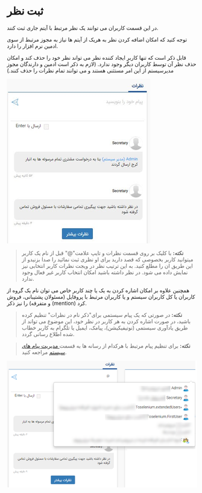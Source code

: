 #  ثبت نظر 

در این قسمت کاربران می توانند یک نظر مرتبط با آیتم جاری ثبت کنند.

توجه کنید که امکان اضافه کردن نظر به هریک از آیتم ها نیاز به مجوز مرتبط از سوی ادمین نرم افزار را دارد.

قابل ذکر است که تنها کاربر ایجاد کننده نظر می تواند نظر خود را حذف کند و امکان حذف نظر آن توسط کاربران دیگر وجود ندارد. (لازم به ذکر است ادمین و دارندگان مجوز مدیرسیستم از این امر مستثنی هستند و می توانند تمام نظرات را حذف کنند.)

![](Comments1.jpg)

> **نکته:** با کلیک بر روی قسمت نظرات و تایپ علامت"@"   قبل از نام یک کاربر میتوانید کاربر بخصوصی که قصد دارید برای او نظری ثبت نمائید را صدا بزنیدو از این طریق ان را مطلع کنید. به این ترتیب نظر در ویجت نظرات کاربر انتخابی نیز نمایش داده می شود.
در نظر داشته باشید امکان انتخاب کاربر غیر فعال وجود ندارد.

 همچنین  علاوه بر امکان اشاره کردن به یک یا چند کاربر خاص می توان نام یک گروه از کاربران یا کل کاربران سیستم و یا کاربران مرتبط با پروفایل (مسئولان پشتیبانی، فروش و متفرقه) را نیز ذکر (mention) کرد.
 
> **نکته:** در صورتی که یک پیام سیستمی برای"ذکر نام در نظرات" تنظیم کرده باشید، در صورت اشاره کردن به هر کاربر در نظر خود، این موضوع می تواند از طریق یادآوری سیستمی (نوتیفیکیشن)، پیامک، ایمیل یا تلگرام به کاربر خطاب شده اطلاع رسانی گردد.
 
> **نکته:** برای تنظیم پیام مرتبط با هرکدام از رسانه ها به قسمت[ مدیریت پیام های سیستم](https://github.com/1stco/PayamGostarDocs/blob/master/Help/Basic-Information/Manage-system-messages/Manage-system-messages.md)  مراجعه کنید.

![](Mentioning1.png)

